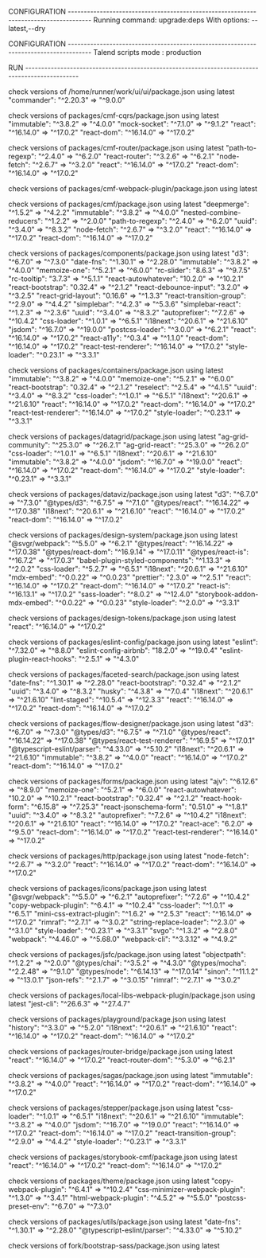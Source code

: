 
CONFIGURATION -------------------------------------------------------------------------------------
Running command: upgrade:deps With options: --latest,--dry

CONFIGURATION -------------------------------------------------------------------------------------
Talend scripts mode : production

RUN -----------------------------------------------------------------------------------------------

check versions of /home/runner/work/ui/ui/package.json using latest
"commander": "^2.20.3" => "^9.0.0"

check versions of packages/cmf-cqrs/package.json using latest
"immutable": "^3.8.2" => "^4.0.0"
"mock-socket": "^7.1.0" => "^9.1.2"
"react": "^16.14.0" => "^17.0.2"
"react-dom": "^16.14.0" => "^17.0.2"

check versions of packages/cmf-router/package.json using latest
"path-to-regexp": "^2.4.0" => "^6.2.0"
"react-router": "^3.2.6" => "^6.2.1"
"node-fetch": "^2.6.7" => "^3.2.0"
"react": "^16.14.0" => "^17.0.2"
"react-dom": "^16.14.0" => "^17.0.2"

check versions of packages/cmf-webpack-plugin/package.json using latest

check versions of packages/cmf/package.json using latest
"deepmerge": "^1.5.2" => "^4.2.2"
"immutable": "^3.8.2" => "^4.0.0"
"nested-combine-reducers": "^1.2.2" => "^2.0.0"
"path-to-regexp": "^2.4.0" => "^6.2.0"
"uuid": "^3.4.0" => "^8.3.2"
"node-fetch": "^2.6.7" => "^3.2.0"
"react": "^16.14.0" => "^17.0.2"
"react-dom": "^16.14.0" => "^17.0.2"

check versions of packages/components/package.json using latest
"d3": "^6.7.0" => "^7.3.0"
"date-fns": "^1.30.1" => "^2.28.0"
"immutable": "^3.8.2" => "^4.0.0"
"memoize-one": "^5.2.1" => "^6.0.0"
"rc-slider": "8.6.3" => "^9.7.5"
"rc-tooltip": "3.7.3" => "^5.1.1"
"react-autowhatever": "10.2.0" => "^10.2.1"
"react-bootstrap": "0.32.4" => "^2.1.2"
"react-debounce-input": "3.2.0" => "^3.2.5"
"react-grid-layout": "0.16.6" => "^1.3.3"
"react-transition-group": "^2.9.0" => "^4.4.2"
"simplebar": "^4.2.3" => "^5.3.6"
"simplebar-react": "^1.2.3" => "^2.3.6"
"uuid": "^3.4.0" => "^8.3.2"
"autoprefixer": "^7.2.6" => "^10.4.2"
"css-loader": "^1.0.1" => "^6.5.1"
"i18next": "^20.6.1" => "^21.6.10"
"jsdom": "^16.7.0" => "^19.0.0"
"postcss-loader": "^3.0.0" => "^6.2.1"
"react": "^16.14.0" => "^17.0.2"
"react-a11y": "^0.3.4" => "^1.1.0"
"react-dom": "^16.14.0" => "^17.0.2"
"react-test-renderer": "^16.14.0" => "^17.0.2"
"style-loader": "^0.23.1" => "^3.3.1"

check versions of packages/containers/package.json using latest
"immutable": "^3.8.2" => "^4.0.0"
"memoize-one": "^5.2.1" => "^6.0.0"
"react-bootstrap": "0.32.4" => "^2.1.2"
"reselect": "^2.5.4" => "^4.1.5"
"uuid": "^3.4.0" => "^8.3.2"
"css-loader": "^1.0.1" => "^6.5.1"
"i18next": "^20.6.1" => "^21.6.10"
"react": "^16.14.0" => "^17.0.2"
"react-dom": "^16.14.0" => "^17.0.2"
"react-test-renderer": "^16.14.0" => "^17.0.2"
"style-loader": "^0.23.1" => "^3.3.1"

check versions of packages/datagrid/package.json using latest
"ag-grid-community": "^25.3.0" => "^26.2.1"
"ag-grid-react": "^25.3.0" => "^26.2.0"
"css-loader": "^1.0.1" => "^6.5.1"
"i18next": "^20.6.1" => "^21.6.10"
"immutable": "^3.8.2" => "^4.0.0"
"jsdom": "^16.7.0" => "^19.0.0"
"react": "^16.14.0" => "^17.0.2"
"react-dom": "^16.14.0" => "^17.0.2"
"style-loader": "^0.23.1" => "^3.3.1"

check versions of packages/dataviz/package.json using latest
"d3": "^6.7.0" => "^7.3.0"
"@types/d3": "^6.7.5" => "^7.1.0"
"@types/react": "^16.14.22" => "^17.0.38"
"i18next": "^20.6.1" => "^21.6.10"
"react": "^16.14.0" => "^17.0.2"
"react-dom": "^16.14.0" => "^17.0.2"

check versions of packages/design-system/package.json using latest
"@svgr/webpack": "^5.5.0" => "^6.2.1"
"@types/react": "^16.14.22" => "^17.0.38"
"@types/react-dom": "^16.9.14" => "^17.0.11"
"@types/react-is": "^16.7.2" => "^17.0.3"
"babel-plugin-styled-components": "^1.13.3" => "^2.0.2"
"css-loader": "^5.2.7" => "^6.5.1"
"i18next": "^20.6.1" => "^21.6.10"
"mdx-embed": "^0.0.22" => "^0.0.23"
"prettier": "2.3.0" => "^2.5.1"
"react": "^16.14.0" => "^17.0.2"
"react-dom": "^16.14.0" => "^17.0.2"
"react-is": "^16.13.1" => "^17.0.2"
"sass-loader": "^8.0.2" => "^12.4.0"
"storybook-addon-mdx-embed": "^0.0.22" => "^0.0.23"
"style-loader": "^2.0.0" => "^3.3.1"

check versions of packages/design-tokens/package.json using latest
"react": "^16.14.0" => "^17.0.2"

check versions of packages/eslint-config/package.json using latest
"eslint": "^7.32.0" => "^8.8.0"
"eslint-config-airbnb": "18.2.0" => "^19.0.4"
"eslint-plugin-react-hooks": "^2.5.1" => "^4.3.0"

check versions of packages/faceted-search/package.json using latest
"date-fns": "^1.30.1" => "^2.28.0"
"react-bootstrap": "0.32.4" => "^2.1.2"
"uuid": "^3.4.0" => "^8.3.2"
"husky": "^4.3.8" => "^7.0.4"
"i18next": "^20.6.1" => "^21.6.10"
"lint-staged": "^10.5.4" => "^12.3.3"
"react": "^16.14.0" => "^17.0.2"
"react-dom": "^16.14.0" => "^17.0.2"

check versions of packages/flow-designer/package.json using latest
"d3": "^6.7.0" => "^7.3.0"
"@types/d3": "^6.7.5" => "^7.1.0"
"@types/react": "^16.14.22" => "^17.0.38"
"@types/react-test-renderer": "^16.9.5" => "^17.0.1"
"@typescript-eslint/parser": "^4.33.0" => "^5.10.2"
"i18next": "^20.6.1" => "^21.6.10"
"immutable": "^3.8.2" => "^4.0.0"
"react": "^16.14.0" => "^17.0.2"
"react-dom": "^16.14.0" => "^17.0.2"

check versions of packages/forms/package.json using latest
"ajv": "^6.12.6" => "^8.9.0"
"memoize-one": "^5.2.1" => "^6.0.0"
"react-autowhatever": "10.2.0" => "^10.2.1"
"react-bootstrap": "0.32.4" => "^2.1.2"
"react-hook-form": "^6.15.8" => "^7.25.3"
"react-jsonschema-form": "0.51.0" => "^1.8.1"
"uuid": "^3.4.0" => "^8.3.2"
"autoprefixer": "^7.2.6" => "^10.4.2"
"i18next": "^20.6.1" => "^21.6.10"
"react": "^16.14.0" => "^17.0.2"
"react-ace": "6.2.0" => "^9.5.0"
"react-dom": "^16.14.0" => "^17.0.2"
"react-test-renderer": "^16.14.0" => "^17.0.2"

check versions of packages/http/package.json using latest
"node-fetch": "^2.6.7" => "^3.2.0"
"react": "^16.14.0" => "^17.0.2"
"react-dom": "^16.14.0" => "^17.0.2"

check versions of packages/icons/package.json using latest
"@svgr/webpack": "^5.5.0" => "^6.2.1"
"autoprefixer": "^7.2.6" => "^10.4.2"
"copy-webpack-plugin": "^6.4.1" => "^10.2.4"
"css-loader": "^1.0.1" => "^6.5.1"
"mini-css-extract-plugin": "^1.6.2" => "^2.5.3"
"react": "^16.14.0" => "^17.0.2"
"rimraf": "^2.7.1" => "^3.0.2"
"string-replace-loader": "^2.3.0" => "^3.1.0"
"style-loader": "^0.23.1" => "^3.3.1"
"svgo": "^1.3.2" => "^2.8.0"
"webpack": "^4.46.0" => "^5.68.0"
"webpack-cli": "^3.3.12" => "^4.9.2"

check versions of packages/jsfc/package.json using latest
"objectpath": "^1.2.2" => "^2.0.0"
"@types/chai": "^3.5.2" => "^4.3.0"
"@types/mocha": "^2.2.48" => "^9.1.0"
"@types/node": "^6.14.13" => "^17.0.14"
"sinon": "^11.1.2" => "^13.0.1"
"json-refs": "^2.1.7" => "^3.0.15"
"rimraf": "^2.7.1" => "^3.0.2"

check versions of packages/local-libs-webpack-plugin/package.json using latest
"jest-cli": "^26.6.3" => "^27.4.7"

check versions of packages/playground/package.json using latest
"history": "^3.3.0" => "^5.2.0"
"i18next": "^20.6.1" => "^21.6.10"
"react": "^16.14.0" => "^17.0.2"
"react-dom": "^16.14.0" => "^17.0.2"

check versions of packages/router-bridge/package.json using latest
"react": "^16.14.0" => "^17.0.2"
"react-router-dom": "^5.3.0" => "^6.2.1"

check versions of packages/sagas/package.json using latest
"immutable": "^3.8.2" => "^4.0.0"
"react": "^16.14.0" => "^17.0.2"
"react-dom": "^16.14.0" => "^17.0.2"

check versions of packages/stepper/package.json using latest
"css-loader": "^1.0.1" => "^6.5.1"
"i18next": "^20.6.1" => "^21.6.10"
"immutable": "^3.8.2" => "^4.0.0"
"jsdom": "^16.7.0" => "^19.0.0"
"react": "^16.14.0" => "^17.0.2"
"react-dom": "^16.14.0" => "^17.0.2"
"react-transition-group": "^2.9.0" => "^4.4.2"
"style-loader": "^0.23.1" => "^3.3.1"

check versions of packages/storybook-cmf/package.json using latest
"react": "^16.14.0" => "^17.0.2"
"react-dom": "^16.14.0" => "^17.0.2"

check versions of packages/theme/package.json using latest
"copy-webpack-plugin": "^6.4.1" => "^10.2.4"
"css-minimizer-webpack-plugin": "^1.3.0" => "^3.4.1"
"html-webpack-plugin": "^4.5.2" => "^5.5.0"
"postcss-preset-env": "^6.7.0" => "^7.3.0"

check versions of packages/utils/package.json using latest
"date-fns": "^1.30.1" => "^2.28.0"
"@typescript-eslint/parser": "^4.33.0" => "^5.10.2"

check versions of fork/bootstrap-sass/package.json using latest
